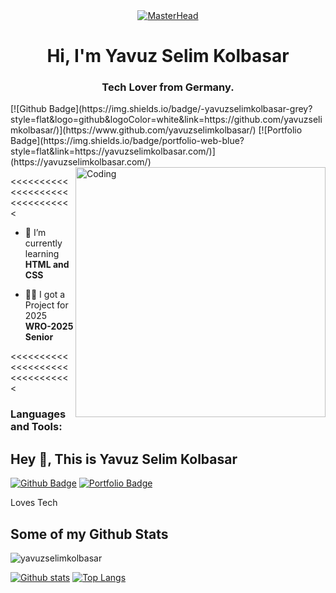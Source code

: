 <div align="center">
  <a href="https://yavuzselimkolbasar.io">
    <img src="https://c.tenor.com/XgAG1LXjpcYAAAAd/apartamento-qualquer-banner-banner.gif" alt="MasterHead">
  </a>
</div>

<h1 align="center">Hi, I'm Yavuz Selim Kolbasar</h1>
<h3 align="center">Tech Lover from Germany.</h3>
[![Github Badge](https://img.shields.io/badge/-yavuzselimkolbasar-grey?style=flat&logo=github&logoColor=white&link=https://github.com/yavuzselimkolbasar/)](https://www.github.com/yavuzselimkolbasar/) [![Portfolio Badge](https://img.shields.io/badge/portfolio-web-blue?style=flat&link=https://yavuzselimkolbasar.com/)](https://yavuzselimkolbasar.com/)
<img align="right" alt="Coding" width="400" src="https://adeels.ca/assets/images/github.gif">

<<<<<<<<<<<<<<<<<<<<<<<<<<<<<<<

- 🌱 I’m currently learning **HTML and CSS**

- 👨‍💻 I got a Project for 2025 **WRO-2025 Senior**


<<<<<<<<<<<<<<<<<<<<<<<<<<<<<<<

<h3 align="left">Languages and Tools:</h3>

## Hey 👋, This is Yavuz Selim Kolbasar
[![Github Badge](https://img.shields.io/badge/-yavuzselimkolbasar-grey?style=flat&logo=github&logoColor=white&link=https://github.com/yavuzselimkolbasar/)](https://www.github.com/yavuzselimkolbasar/) [![Portfolio Badge](https://img.shields.io/badge/portfolio-web-blue?style=flat&link=https://yavuzselimkolbasar.com/)](https://yavuzselimkolbasar.com/) <p align='left'>Loves Tech</p>
## Some of my Github Stats
<p align=left> <img src=https://komarev.com/ghpvc/?username=yavuzselimkolbasar alt=yavuzselimkolbasar /> </p>

[![Github stats](https://github-readme-stats.vercel.app/api?username=yavuzselimkolbasar&show_icons=true&include_all_commits=true)](https://github.com/yavuzselimkolbasar/github-readme-stats)
[![Top Langs](https://github-readme-stats.vercel.app/api/top-langs/?username=yavuzselimkolbasar&layout=compact)](https://github.com/yavuzselimkolbasar/github-readme-stats)
